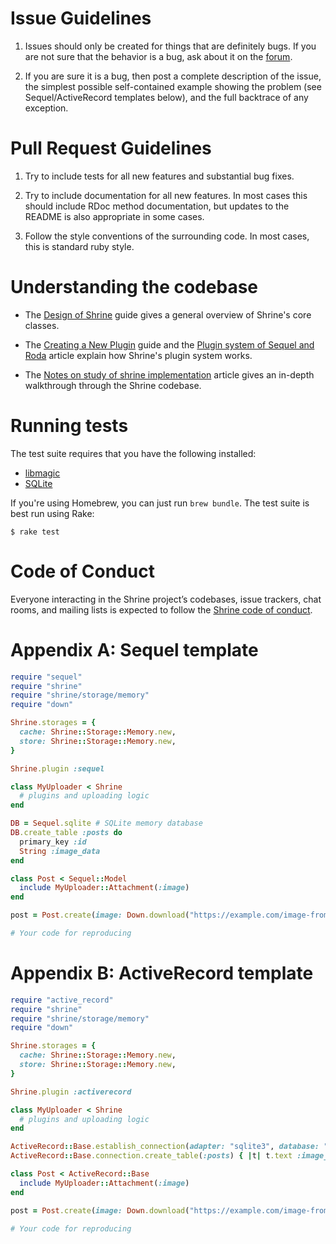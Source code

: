 Issue Guidelines
================

1. Issues should only be created for things that are definitely bugs.  If you
   are not sure that the behavior is a bug, ask about it on the [forum].

2. If you are sure it is a bug, then post a complete description of the issue,
   the simplest possible self-contained example showing the problem (see
   Sequel/ActiveRecord templates below), and the full backtrace of any
   exception.

Pull Request Guidelines
=======================

1. Try to include tests for all new features and substantial bug
   fixes.

2. Try to include documentation for all new features.  In most cases
   this should include RDoc method documentation, but updates to the
   README is also appropriate in some cases.

3. Follow the style conventions of the surrounding code.  In most
   cases, this is standard ruby style.

Understanding the codebase
==========================

* The [Design of Shrine] guide gives a general overview of Shrine's core
classes.

* The [Creating a New Plugin] guide and the [Plugin system of Sequel and Roda]
  article explain how Shrine's plugin system works.

* The [Notes on study of shrine implementation] article gives an in-depth
  walkthrough through the Shrine codebase.

Running tests
=============

The test suite requires that you have the following installed:

* [libmagic]
* [SQLite]

If you're using Homebrew, you can just run `brew bundle`. The test suite is
best run using Rake:

```
$ rake test
```

Code of Conduct
===============

Everyone interacting in the Shrine project’s codebases, issue trackers, chat
rooms, and mailing lists is expected to follow the [Shrine code of conduct].

Appendix A: Sequel template
============================

```rb
require "sequel"
require "shrine"
require "shrine/storage/memory"
require "down"

Shrine.storages = {
  cache: Shrine::Storage::Memory.new,
  store: Shrine::Storage::Memory.new,
}

Shrine.plugin :sequel

class MyUploader < Shrine
  # plugins and uploading logic
end

DB = Sequel.sqlite # SQLite memory database
DB.create_table :posts do
  primary_key :id
  String :image_data
end

class Post < Sequel::Model
  include MyUploader::Attachment(:image)
end

post = Post.create(image: Down.download("https://example.com/image-from-internet.jpg"))

# Your code for reproducing
```

Appendix B: ActiveRecord template
=================================

```rb
require "active_record"
require "shrine"
require "shrine/storage/memory"
require "down"

Shrine.storages = {
  cache: Shrine::Storage::Memory.new,
  store: Shrine::Storage::Memory.new,
}

Shrine.plugin :activerecord

class MyUploader < Shrine
  # plugins and uploading logic
end

ActiveRecord::Base.establish_connection(adapter: "sqlite3", database: ":memory:")
ActiveRecord::Base.connection.create_table(:posts) { |t| t.text :image_data }

class Post < ActiveRecord::Base
  include MyUploader::Attachment(:image)
end

post = Post.create(image: Down.download("https://example.com/image-from-internet.jpg"))

# Your code for reproducing
```

[forum]: https://discourse.shrinerb.com
[Shrine code of conduct]: https://github.com/shrinerb/shrine/blob/master/CODE_OF_CONDUCT.md
[libmagic]: https://github.com/threatstack/libmagic
[SQLite]: https://www.sqlite.org
[Design of Shrine]: /doc/design.md#readme
[Creating a New Plugin]: /doc/creating_plugins.md#readme
[Plugin system of Sequel and Roda]: https://twin.github.io/the-plugin-system-of-sequel-and-roda/
[Notes on study of shrine implementation]: https://bibwild.wordpress.com/2018/09/12/notes-on-study-of-shrine-implementation/
